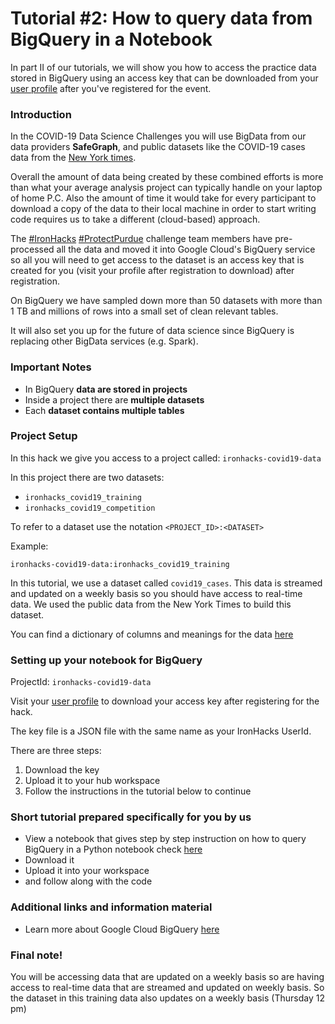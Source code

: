 # Tutorial #2: How to query data from BigQuery in a Notebook

In part II of our tutorials, we will show you how to access the practice data stored in BigQuery using an access key that can be downloaded from your [user profile](https://ironhacks.com/profile) after you've registered for the event.

### Introduction

In the COVID-19 Data Science Challenges you will use BigData from our data providers **SafeGraph**,  and public datasets like the COVID-19 cases data from the [New York times](https://github.com/nytimes/covid-19-data). 

Overall the amount of data being created by these combined efforts is more than what your average analysis project can typically handle on your laptop of home P.C. Also the amount of time it would take for every participant to
download a copy of the data to their local machine in order to start writing code requires us to take a different (cloud-based) approach.

The [#IronHacks](https://twitter.com/search?q=%23IronHacks&src=typed_query) [#ProtectPurdue](https://twitter.com/search?q=%23ProtectPurdue&src=typed_query) challenge team members have pre-processed all the data and moved it into Google Cloud's BigQuery service so all you will need to get access to the dataset is an access key that is created for you (visit your profile after registration to download) after registration.

On BigQuery we have sampled down more than 50 datasets with more than 1 TB and millions of rows into a small set of clean relevant tables.

It will also set you up for the future of data science since BigQuery is replacing other BigData services (e.g. Spark).

### Important Notes

- In BigQuery **data are stored in projects**
- Inside a project there are **multiple datasets**
- Each **dataset contains multiple tables**

### Project Setup

In this hack we give you access to a project called: `ironhacks-covid19-data`

In this project there are two datasets:

- `ironhacks_covid19_training`
- `ironhacks_covid19_competition`

To refer to a dataset use the notation `<PROJECT_ID>:<DATASET>`

Example:

```
ironhacks-covid19-data:ironhacks_covid19_training
```

In this tutorial, we use a dataset called `covid19_cases`. This data is streamed and updated on a weekly basis so you should have access to real-time data. We used the public data from the New York Times to build this dataset. 

You can find a dictionary of columns and meanings for the data [here](https://bit.ly/3pNY26V)

### Setting up your notebook for BigQuery

ProjectId: `ironhacks-covid19-data`

Visit your [user profile](https://ironhacks.com/profile) to download your access key after registering for the hack.

The key file is a JSON file with the same name as your IronHacks UserId.

There are three steps:

1. Download the key
2. Upload it to your hub workspace
3. Follow the instructions in the tutorial below to continue

### Short tutorial prepared specifically for you by us

- View a notebook that gives step by step instruction on how to query BigQuery in a Python notebook check [here](https://ironhacks.com/notebook-viewer?path=https://raw.githubusercontent.com/ironhacks/Tutorials-COVID-19/master/tutorials-Spring-2021/python/tutorial-2-biquery.ipynb)
- Download it
- Upload it into your workspace
- and follow along with the code

### Additional links and information material

- Learn more about Google Cloud BigQuery [here](https://cloud.google.com/bigquery)

### Final note!

You will be accessing data that are updated on a weekly basis so are having access to real-time data that are streamed and updated on weekly basis. So the dataset in this training data also updates on a weekly basis (Thursday 12 pm)